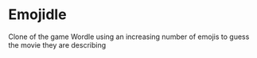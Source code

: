 # Emojidle

Clone of the game Wordle using an increasing number of emojis to guess the movie they are describing
